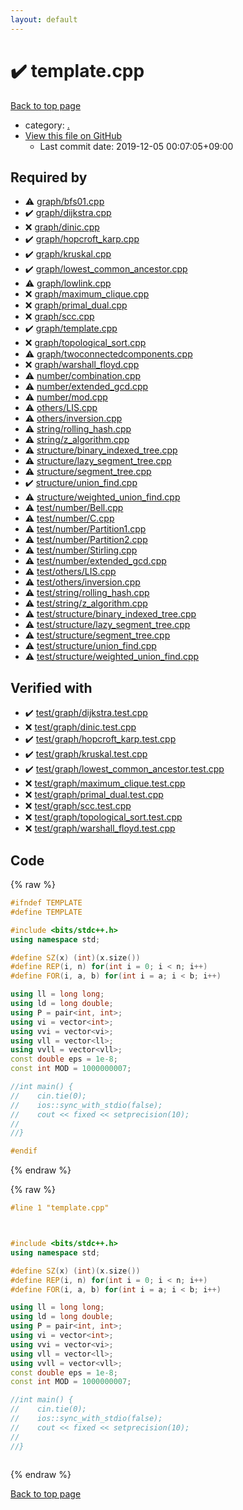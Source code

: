 ```yaml
---
layout: default
---
```


<!-- mathjax config similar to math.stackexchange -->
<script type="text/javascript" async
  src="https://cdnjs.cloudflare.com/ajax/libs/mathjax/2.7.5/MathJax.js?config=TeX-MML-AM_CHTML">
</script>
<script type="text/x-mathjax-config">
  MathJax.Hub.Config({
    TeX: { equationNumbers: { autoNumber: "AMS" }},
    tex2jax: {
      inlineMath: [ ['$','$'] ],
      processEscapes: true
    },
    "HTML-CSS": { matchFontHeight: false },
    displayAlign: "left",
    displayIndent: "2em"
  });
</script>

<script type="text/javascript" src="https://cdnjs.cloudflare.com/ajax/libs/jquery/3.4.1/jquery.min.js"></script>
<script src="https://cdn.jsdelivr.net/npm/jquery-balloon-js@1.1.2/jquery.balloon.min.js" integrity="sha256-ZEYs9VrgAeNuPvs15E39OsyOJaIkXEEt10fzxJ20+2I=" crossorigin="anonymous"></script>
<script type="text/javascript" src="../assets/js/copy-button.js"></script>
<link rel="stylesheet" href="../assets/css/copy-button.css" />


# :heavy_check_mark: template.cpp

<a href="../index.html">Back to top page</a>

* category: <a href="../index.html#5058f1af8388633f609cadb75a75dc9d">.</a>
* <a href="{{ site.github.repository_url }}/blob/master/template.cpp">View this file on GitHub</a>
    - Last commit date: 2019-12-05 00:07:05+09:00




## Required by

* :warning: <a href="graph/bfs01.cpp.html">graph/bfs01.cpp</a>
* :heavy_check_mark: <a href="graph/dijkstra.cpp.html">graph/dijkstra.cpp</a>
* :x: <a href="graph/dinic.cpp.html">graph/dinic.cpp</a>
* :heavy_check_mark: <a href="graph/hopcroft_karp.cpp.html">graph/hopcroft_karp.cpp</a>
* :heavy_check_mark: <a href="graph/kruskal.cpp.html">graph/kruskal.cpp</a>
* :heavy_check_mark: <a href="graph/lowest_common_ancestor.cpp.html">graph/lowest_common_ancestor.cpp</a>
* :warning: <a href="graph/lowlink.cpp.html">graph/lowlink.cpp</a>
* :x: <a href="graph/maximum_clique.cpp.html">graph/maximum_clique.cpp</a>
* :x: <a href="graph/primal_dual.cpp.html">graph/primal_dual.cpp</a>
* :x: <a href="graph/scc.cpp.html">graph/scc.cpp</a>
* :heavy_check_mark: <a href="graph/template.cpp.html">graph/template.cpp</a>
* :x: <a href="graph/topological_sort.cpp.html">graph/topological_sort.cpp</a>
* :warning: <a href="graph/twoconnectedcomponents.cpp.html">graph/twoconnectedcomponents.cpp</a>
* :x: <a href="graph/warshall_floyd.cpp.html">graph/warshall_floyd.cpp</a>
* :warning: <a href="number/combination.cpp.html">number/combination.cpp</a>
* :warning: <a href="number/extended_gcd.cpp.html">number/extended_gcd.cpp</a>
* :warning: <a href="number/mod.cpp.html">number/mod.cpp</a>
* :warning: <a href="others/LIS.cpp.html">others/LIS.cpp</a>
* :warning: <a href="others/inversion.cpp.html">others/inversion.cpp</a>
* :warning: <a href="string/rolling_hash.cpp.html">string/rolling_hash.cpp</a>
* :warning: <a href="string/z_algorithm.cpp.html">string/z_algorithm.cpp</a>
* :warning: <a href="structure/binary_indexed_tree.cpp.html">structure/binary_indexed_tree.cpp</a>
* :warning: <a href="structure/lazy_segment_tree.cpp.html">structure/lazy_segment_tree.cpp</a>
* :warning: <a href="structure/segment_tree.cpp.html">structure/segment_tree.cpp</a>
* :heavy_check_mark: <a href="structure/union_find.cpp.html">structure/union_find.cpp</a>
* :warning: <a href="structure/weighted_union_find.cpp.html">structure/weighted_union_find.cpp</a>
* :warning: <a href="test/number/Bell.cpp.html">test/number/Bell.cpp</a>
* :warning: <a href="test/number/C.cpp.html">test/number/C.cpp</a>
* :warning: <a href="test/number/Partition1.cpp.html">test/number/Partition1.cpp</a>
* :warning: <a href="test/number/Partition2.cpp.html">test/number/Partition2.cpp</a>
* :warning: <a href="test/number/Stirling.cpp.html">test/number/Stirling.cpp</a>
* :warning: <a href="test/number/extended_gcd.cpp.html">test/number/extended_gcd.cpp</a>
* :warning: <a href="test/others/LIS.cpp.html">test/others/LIS.cpp</a>
* :warning: <a href="test/others/inversion.cpp.html">test/others/inversion.cpp</a>
* :warning: <a href="test/string/rolling_hash.cpp.html">test/string/rolling_hash.cpp</a>
* :warning: <a href="test/string/z_algorithm.cpp.html">test/string/z_algorithm.cpp</a>
* :warning: <a href="test/structure/binary_indexed_tree.cpp.html">test/structure/binary_indexed_tree.cpp</a>
* :warning: <a href="test/structure/lazy_segment_tree.cpp.html">test/structure/lazy_segment_tree.cpp</a>
* :warning: <a href="test/structure/segment_tree.cpp.html">test/structure/segment_tree.cpp</a>
* :warning: <a href="test/structure/union_find.cpp.html">test/structure/union_find.cpp</a>
* :warning: <a href="test/structure/weighted_union_find.cpp.html">test/structure/weighted_union_find.cpp</a>


## Verified with

* :heavy_check_mark: <a href="../verify/test/graph/dijkstra.test.cpp.html">test/graph/dijkstra.test.cpp</a>
* :x: <a href="../verify/test/graph/dinic.test.cpp.html">test/graph/dinic.test.cpp</a>
* :heavy_check_mark: <a href="../verify/test/graph/hopcroft_karp.test.cpp.html">test/graph/hopcroft_karp.test.cpp</a>
* :heavy_check_mark: <a href="../verify/test/graph/kruskal.test.cpp.html">test/graph/kruskal.test.cpp</a>
* :heavy_check_mark: <a href="../verify/test/graph/lowest_common_ancestor.test.cpp.html">test/graph/lowest_common_ancestor.test.cpp</a>
* :x: <a href="../verify/test/graph/maximum_clique.test.cpp.html">test/graph/maximum_clique.test.cpp</a>
* :x: <a href="../verify/test/graph/primal_dual.test.cpp.html">test/graph/primal_dual.test.cpp</a>
* :x: <a href="../verify/test/graph/scc.test.cpp.html">test/graph/scc.test.cpp</a>
* :x: <a href="../verify/test/graph/topological_sort.test.cpp.html">test/graph/topological_sort.test.cpp</a>
* :x: <a href="../verify/test/graph/warshall_floyd.test.cpp.html">test/graph/warshall_floyd.test.cpp</a>


## Code

<a id="unbundled"></a>
{% raw %}
```cpp
#ifndef TEMPLATE
#define TEMPLATE

#include <bits/stdc++.h>
using namespace std;

#define SZ(x) (int)(x.size())
#define REP(i, n) for(int i = 0; i < n; i++)
#define FOR(i, a, b) for(int i = a; i < b; i++)

using ll = long long;
using ld = long double;
using P = pair<int, int>;
using vi = vector<int>;
using vvi = vector<vi>;
using vll = vector<ll>;
using vvll = vector<vll>;
const double eps = 1e-8;
const int MOD = 1000000007;

//int main() {
//    cin.tie(0);
//    ios::sync_with_stdio(false);
//    cout << fixed << setprecision(10);
//
//}

#endif

```
{% endraw %}

<a id="bundled"></a>
{% raw %}
```cpp
#line 1 "template.cpp"



#include <bits/stdc++.h>
using namespace std;

#define SZ(x) (int)(x.size())
#define REP(i, n) for(int i = 0; i < n; i++)
#define FOR(i, a, b) for(int i = a; i < b; i++)

using ll = long long;
using ld = long double;
using P = pair<int, int>;
using vi = vector<int>;
using vvi = vector<vi>;
using vll = vector<ll>;
using vvll = vector<vll>;
const double eps = 1e-8;
const int MOD = 1000000007;

//int main() {
//    cin.tie(0);
//    ios::sync_with_stdio(false);
//    cout << fixed << setprecision(10);
//
//}



```
{% endraw %}

<a href="../index.html">Back to top page</a>

